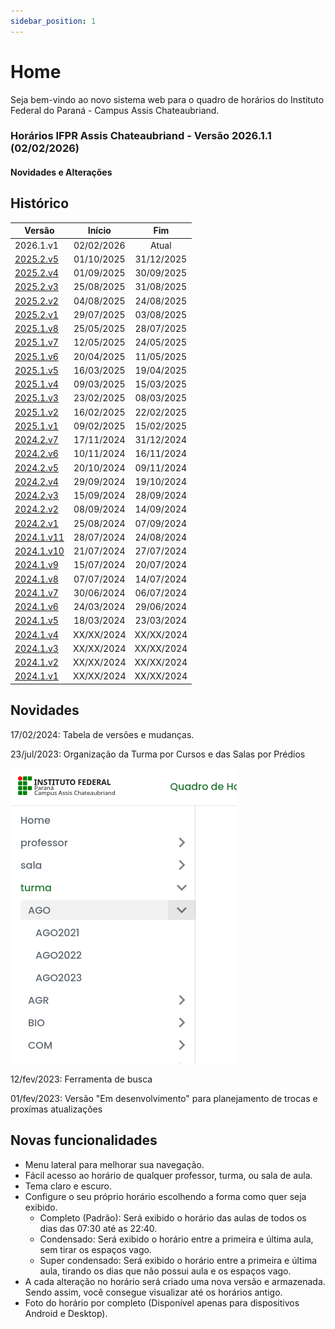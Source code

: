 ```yaml
---
sidebar_position: 1
---
```


# Home

<p>
  Seja bem-vindo ao novo sistema web para o quadro de horários do Instituto Federal do Paraná - Campus Assis Chateaubriand. 
</p>


### Horários IFPR Assis Chateaubriand - Versão 2026.1.1 (02/02/2026)


#### Novidades e Alterações


## Histórico

| Versão                              |   Início   |    Fim     |
| ----------------------------------- | :--------: | :--------: |
| 2026.1.v1                           | 02/02/2026 |   Atual    |
| [2025.2.v5](/docs/2025.2.5/intro)   | 01/10/2025 | 31/12/2025 |
| [2025.2.v4](/docs/2025.2.4/intro)   | 01/09/2025 | 30/09/2025 |
| [2025.2.v3](/docs/2025.2.3/intro)   | 25/08/2025 | 31/08/2025 |
| [2025.2.v2](/docs/2025.2.2/intro)   | 04/08/2025 | 24/08/2025 |
| [2025.2.v1](/docs/2025.2.1/intro)   | 29/07/2025 | 03/08/2025 |
| [2025.1.v8](/docs/2025.1.8/intro)   | 25/05/2025 | 28/07/2025 |
| [2025.1.v7](/docs/2025.1.7/intro)   | 12/05/2025 | 24/05/2025 |
| [2025.1.v6](/docs/2025.1.6/intro)   | 20/04/2025 | 11/05/2025 |
| [2025.1.v5](/docs/2025.1.5/intro)   | 16/03/2025 | 19/04/2025 |
| [2025.1.v4](/docs/2025.1.4/intro)   | 09/03/2025 | 15/03/2025 |
| [2025.1.v3](/docs/2025.1.3/intro)   | 23/02/2025 | 08/03/2025 |
| [2025.1.v2](/docs/2025.1.2/intro)   | 16/02/2025 | 22/02/2025 |
| [2025.1.v1](/docs/2025.1.1/intro)   | 09/02/2025 | 15/02/2025 |
| [2024.2.v7](/docs/2024.2.7/intro)   | 17/11/2024 | 31/12/2024 |
| [2024.2.v6](/docs/2024.2.6/intro)   | 10/11/2024 | 16/11/2024 |
| [2024.2.v5](/docs/2024.2.5/intro)   | 20/10/2024 | 09/11/2024 |
| [2024.2.v4](/docs/2024.2.4/intro)   | 29/09/2024 | 19/10/2024 |
| [2024.2.v3](/docs/2024.2.3/intro)   | 15/09/2024 | 28/09/2024 |
| [2024.2.v2](/docs/2024.2.2/intro)   | 08/09/2024 | 14/09/2024 |
| [2024.2.v1](/docs/2024.2.1/intro)   | 25/08/2024 | 07/09/2024 |
| [2024.1.v11](/docs/2024.1.11/intro) | 28/07/2024 | 24/08/2024 |
| [2024.1.v10](/docs/2024.1.10/intro) | 21/07/2024 | 27/07/2024 |
| [2024.1.v9](/docs/2024.1.9/intro)   | 15/07/2024 | 20/07/2024 |
| [2024.1.v8](/docs/2024.1.8/intro)   | 07/07/2024 | 14/07/2024 |
| [2024.1.v7](/docs/2024.1.7/intro)   | 30/06/2024 | 06/07/2024 |
| [2024.1.v6](/docs/2024.1.6/intro)   | 24/03/2024 | 29/06/2024 |
| [2024.1.v5](/docs/2024.1.5/intro)   | 18/03/2024 | 23/03/2024 |
| [2024.1.v4](/docs/2024.1.4/intro)   | XX/XX/2024 | XX/XX/2024 |
| [2024.1.v3](/docs/2024.1.3/intro)   | XX/XX/2024 | XX/XX/2024 |
| [2024.1.v2](/docs/2024.1.2/intro)   | XX/XX/2024 | XX/XX/2024 |
| [2024.1.v1](/docs/2024.1.1/intro)   | XX/XX/2024 | XX/XX/2024 |




## Novidades

17/02/2024: Tabela de versões e mudanças.

23/jul/2023: Organização da Turma por Cursos e das Salas por Prédios

![novidade_menu_grupo](./assets/novidade_menu_grupo.png)

12/fev/2023: Ferramenta de busca

01/fev/2023: Versão "Em desenvolvimento" para planejamento de trocas e proxímas atualizações

## Novas funcionalidades


- Menu lateral para melhorar sua navegação.
- Fácil acesso ao horário de qualquer professor, turma, ou sala de aula.
- Tema claro e escuro.
- Configure o seu próprio horário escolhendo a forma como quer seja exibido.
  - Completo (Padrão): Será exibido o horário das aulas de todos os dias das 07:30 até as 22:40.
  - Condensado: Será exibido o horário entre a primeira e última aula, sem tirar os espaços vago.
  - Super condensado: Será exibido o horário entre a primeira e última aula, tirando os dias que não possui aula e os espaços vago.
- A cada alteração no horário será criado uma nova versão e armazenada. Sendo assim, você consegue visualizar até os horários antigo.
- Foto do horário por completo (Disponível apenas para dispositivos Android e Desktop).

